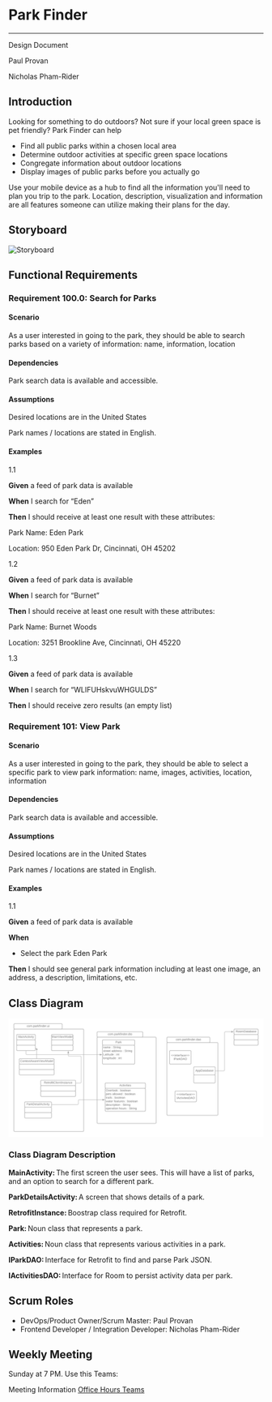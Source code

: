 # Park Finder

---

Design Document

Paul Provan

Nicholas Pham-Rider

## Introduction

Looking for something to do outdoors? Not sure if your local green space is pet friendly? Park Finder can help

- Find all public parks within a chosen local area
- Determine outdoor activities at specific green space locations
- Congregate information about outdoor locations
- Display images of public parks before you actually go

Use your mobile device as a hub to find all the information you'll need to plan you trip to the park. Location, description, visualization and information are all features someone can utilize making their plans for the day.

## Storyboard

![Storyboard]()

## Functional Requirements

### Requirement 100.0: Search for Parks

#### Scenario

As a user interested in going to the park, they should be able to search parks based on a variety of information: name, information, location  

#### Dependencies

Park search data is available and accessible.  

#### Assumptions

Desired locations are in the United States 

Park names / locations are stated in English.  

#### Examples

1.1  

**Given** a feed of park data is available  

**When**  I search for “Eden”  

**Then** I should receive at least one result with these attributes:  

Park Name: Eden Park

Location: 950 Eden Park Dr, Cincinnati, OH 45202

1.2

**Given** a feed of park data is available  

**When** I search for “Burnet”  

**Then** I should receive at least one result with these attributes:   

Park Name: Burnet Woods

Location: 3251 Brookline Ave, Cincinnati, OH 45220

1.3 

**Given** a feed of park data is available  

**When** I search for “WLIFUHskvuWHGULDS”  

**Then** I should receive zero results (an empty list)  


### Requirement 101: View Park

#### Scenario

As a user interested in going to the park, they should be able to select a specific park to view park information: name, images, activities, location, information

#### Dependencies

Park search data is available and accessible.  

#### Assumptions

Desired locations are in the United States 

Park names / locations are stated in English.  

#### Examples  

1.1

**Given** a feed of park data is available  

**When**  

-	Select the park Eden Park

**Then** I should see general park information including at least one image, an address, a description, limitations, etc.

## Class Diagram

![ClassDiagram](https://github.com/phamrina/Park-Finder/blob/main/Class%20Diagram%20(parkfinder).png)

### Class Diagram Description

**MainActivity:** The first screen the user sees. This will have a list of parks, and an option to search for a different park. 

**ParkDetailsActivity:** A screen that shows details of a park. 

**RetrofitInstance:** Boostrap class required for Retrofit. 

**Park:** Noun class that represents a park. 

**Activities:** Noun class that represents various activities in a park. 

**IParkDAO:** Interface for Retrofit to find and parse Park JSON. 

**IActivitiesDAO:** Interface for Room to persist activity data per park. 


## Scrum Roles

- DevOps/Product Owner/Scrum Master: Paul Provan
- Frontend Developer / Integration Developer: Nicholas Pham-Rider

## Weekly Meeting

Sunday at 7 PM.  Use this Teams:

Meeting Information
[Office Hours Teams](https://teams.microsoft.com/l/meetup-join/19%3ameeting_NzYwYzQ3ZGEtNDkzNS00ZTU4LWEzYWItY2UwNzM3YzZkMzJh%40thread.v2/0?context=%7b%22Tid%22%3a%22f5222e6c-5fc6-48eb-8f03-73db18203b63%22%2c%22Oid%22%3a%225e43e7e5-c6e8-44a8-8867-fdf93cf9d11c%22%7d)
